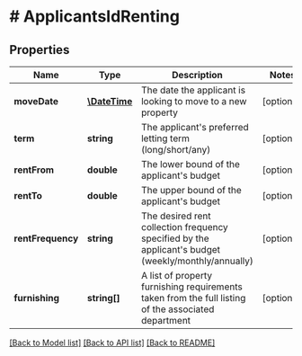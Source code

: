# # ApplicantsIdRenting

## Properties

Name | Type | Description | Notes
------------ | ------------- | ------------- | -------------
**moveDate** | [**\DateTime**](\DateTime.md) | The date the applicant is looking to move to a new property | [optional]
**term** | **string** | The applicant&#39;s preferred letting term (long/short/any) | [optional]
**rentFrom** | **double** | The lower bound of the applicant&#39;s budget | [optional]
**rentTo** | **double** | The upper bound of the applicant&#39;s budget | [optional]
**rentFrequency** | **string** | The desired rent collection frequency specified by the applicant&#39;s budget (weekly/monthly/annually) | [optional]
**furnishing** | **string[]** | A list of property furnishing requirements taken from the full listing of the associated department | [optional]

[[Back to Model list]](../../README.md#models) [[Back to API list]](../../README.md#endpoints) [[Back to README]](../../README.md)
